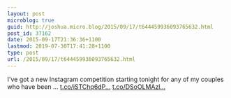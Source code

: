 ```yaml
---
layout: post
microblog: true
guid: http://joshua.micro.blog/2015/09/17/t644459936093765632.html
post_id: 37162
date: 2015-09-17T21:36:36+1100
lastmod: 2019-07-30T17:41:28+1100
type: post
url: /2015/09/17/t644459936093765632.html
---
```

I've got a new Instagram competition starting tonight for any of my couples who have been … [t.co/iSTChq6dP...](http://t.co/iSTChq6dPN) [t.co/DSoOLMAzl...](http://t.co/DSoOLMAzlb)
